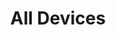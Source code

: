 ---
layout: default
category: bts
tags: ["cordova","OSC","music","nodejs","Ableton","WebGL"]
video: "https://player.vimeo.com/video/129313299?badge=0&amp;autopause=0&amp;player_id=0&amp;app_id=72231"
title: "All Devices"
thumbnail: "https://i.vimeocdn.com/video/520755493_295x166.jpg?r=pad"
---